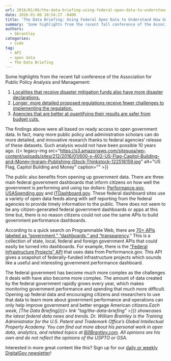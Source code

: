 ```yaml
---
url: 2016/01/06/the-data-briefing-using-federal-open-data-to-understand-how-government-performs.md
date: 2016-01-06 10:54:27 -0400
title: 'The Data Briefing: Using Federal Open Data to Understand How Government Performs'
summary: 'Some highlights from the recent fall conference of the Association for Public Policy Analysis and Management: Localities that receive disaster mitigation funds also have more disaster declarations. Longer, more detailed proposed regulations receive fewer challenges to implementing the regulation. Agencies that are better at quantifying their results are safer from budget cuts. The findings above'
authors:
  - bbrantley
categories:
  - Code
tag:
  - API
  - open data
  - The Data Briefing
---
```


Some highlights from the recent fall conference of the Association for Public Policy Analysis and Management:

  1. <a href="https://appam.confex.com/appam/2015/webprogram/Paper11829.html" target="_blank">Localities that receive disaster mitigation funds also have more disaster declarations.</a>
  2. <a href="https://appam.confex.com/appam/2015/webprogram/Paper12562.html" target="_blank">Longer, more detailed proposed regulations receive fewer challenges to implementing the regulation.</a>
  3. <a href="https://appam.confex.com/appam/2015/webprogram/Paper14693.html" target="_blank">Agencies that are better at quantifying their results are safer from budget cuts.</a>

The findings above were all based on ready access to open government data. In fact, many more public policy and administration scholars can do more detailed, and innovative research thanks to federal agencies&#8217; release of these datasets. Such analysis would not have been possible 10 years ago. {{< legacy-img src="https://s3.amazonaws.com/sitesusa/wp-content/uploads/sites/212/2016/01/600-x-402-US-Flag-Capitol-Building-and-Money-Ingram-Publishing-iStock-Thinkstock-122516159.jpg" alt="US Flag, Capitol Building and Money" caption="" >}} 

The public also benefits from opening up government data. There are three main federal government dashboards that inform citizens on how well the government is performing and using tax dollars: <a href="http://www.performance.gov/" target="_blank">Performance.gov</a>, <a href="https://www.usaspending.gov/Pages/Default.aspx" target="_blank">USASpending.gov</a> and <a href="https://itdashboard.gov/portfolio_stat" target="_blank">ITDashboard.gov</a>. These federal dashboard sites use a variety of open data feeds along with self reporting from the federal agencies to provide timely information to the public. There does not seem to be any citizen-generated federal government dashboards or apps at this time but, there is no reason citizens could not use the same APIs to build government performance dashboards.

According to a quick search on Programmable Web, there are <a href="http://www.programmableweb.com/category/all/apis?page=5&category=20094%2C20169%2C20400" target="_blank">70+ APIs labeled as “government,” “dashboards,” and “transparency</a>.” This is a collection of state, local, federal and foreign government APIs that could easily be turned into dashboards. For example, there is the <a href="http://www.programmableweb.com/api/federal-infrastructure-projects" target="_blank">“Federal Infrastructure Projects” API</a> that uses data from Performance.gov. This API gives a snapshot of federally-funded infrastructure projects which sounds like a useful and interesting government performance dashboard.

The federal government has become much more complex as the challenges it deals with have also become more complex. The amount of data created by the federal government rapidly grows every year, which makes monitoring government performance and spending that much more difficult. Opening up federal data and encouraging citizens and researchers to use that data to learn more about government performance and operations can only help improve government and better engage American citizens._Each week, [The Data Briefing]({{< link "tag/the-data-briefing" >}}) showcases the latest federal data news and trends._
_Dr. William Brantley is the Training Administrator for the U.S. Patent and Trademark Office’s Global Intellectual Property Academy. You can find out more about his personal work in open data, analytics, and related topics at <a href="http://billbrantley.com" target="_blank">BillBrantley.com</a>. All opinions are his own and do not reflect the opinions of the USPTO or GSA._

Interested in more great content like this? Sign up for our [daily or weekly DigitalGov newsletter](https://public.govdelivery.com/accounts/USHOWTO/subscriber/new)!